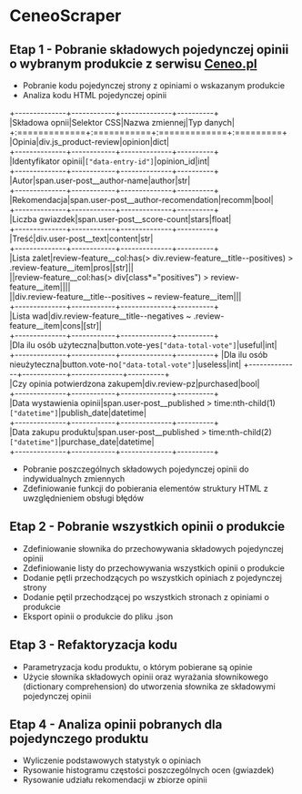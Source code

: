 # CeneoScraper
## Etap 1 - Pobranie składowych pojedynczej opinii o wybranym produkcie z serwisu [Ceneo.pl](https:www.ceneo.pl)
* Pobranie kodu pojedynczej strony z opiniami o wskazanym produkcie
* Analiza kodu HTML pojedynczej opinii

+--------------+------------+--------------+----------+\
|Składowa opnii|Selektor CSS|Nazwa zmiennej|Typ danych|\
+:=============+:===========+:=============+:=========+\
|Opinia|div.js_product-review|opinion|dict|\
+--------------+------------+--------------+----------+\
|Identyfikator opinii|`["data-entry-id"]`|opinion_id|int|\
+--------------+------------+--------------+----------+\
|Autor|span.user-post__author-name|author|str|\
+--------------+------------+--------------+----------+\
|Rekomendacja|span.user-post__author-recomendation|recomm|bool|\
+--------------+------------+--------------+----------+\
|Liczba gwiazdek|span.user-post__score-count|stars|float|\
+--------------+------------+--------------+----------+\
|Treść|div.user-post__text|content|str|\
+--------------+------------+--------------+----------+\
|Lista zalet|review-feature__col:has(> div.review-feature__title--positives) > .review-feature__item\|pros|\[str\]||\
||review-feature__col:has(> div[class*="positives") > review-feature__item\||||\
||div.review-feature__title--positives ~ review-feature__item|||\
+--------------+------------+--------------+----------+\
|Lista wad|div.review-feature__title--negatives ~ .review-feature__item\|cons|\[str\]|\
+--------------+------------+--------------+----------+\
|Dla ilu osób użyteczna|button.vote-yes`["data-total-vote"]`|useful|int|\
+--------------+------------+--------------+----------+
|Dla ilu osób nieużyteczna|button.vote-no`["data-total-vote"]`|useless|int|
+--------------+------------+--------------+----------+\
|Czy opinia potwierdzona zakupem|div.review-pz|purchased|bool|\
+--------------+------------+--------------+----------+\
|Data wystawienia opinii|span.user-post__published > time:nth-child(1)`["datetime"]`|publish_date|datetime|\
+--------------+------------+--------------+----------+\
|Data zakupu produktu|span.user-post__published > time:nth-child(2)`["datetime"]`|purchase_date|datetime|\
+--------------+------------+--------------+----------+

* Pobranie poszczególnych składowych pojedynczej opinii do indywidualnych zmiennych
* Zdefiniowanie funkcji do pobierania elementów struktury HTML  z uwzględnieniem obsługi błędów

## Etap 2 - Pobranie wszystkich opinii o produkcie
* Zdefiniowanie słownika do przechowywania składowych pojedynczej opinii
* Zdefiniowanie listy do przechowywania wszystkich opinii o produkcie
* Dodanie pętli przechodzących po wszystkich opiniach z pojedynczej strony
* Dodanie pętil przechodzącej po wszystkich stronach z opiniami o produkcie
* Eksport opinii o produkcie do pliku .json

## Etap 3 - Refaktoryzacja kodu
* Parametryzacja kodu produktu, o którym pobierane są opinie
* Użycie słownika składowych opinii oraz wyrażania słownikowego (dictionary comprehension) do utworzenia słownika ze składowymi pojedynczej opinii

## Etap 4 - Analiza opinii pobranych dla pojedynczego produktu
* Wyliczenie podstawowych statystyk o opiniach
* Rysowanie histogramu częstości poszczególnych ocen (gwiazdek)
* Rysowanie udziału rekomendacji w zbiorze opinii

